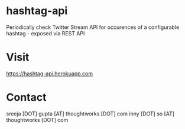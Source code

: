 # hashtag-api
Periodically check Twitter Stream API for occurences of a configurable hashtag - exposed via REST API

# Visit
https://hashtag-api.herokuapp.com

# Contact
sreeja [DOT] gupta [AT] thoughtworks [DOT] com
inny [DOT] so [AT] thoughtworks [DOT] com
